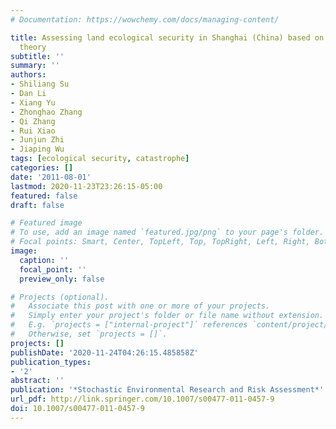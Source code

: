 ```yaml
---
# Documentation: https://wowchemy.com/docs/managing-content/

title: Assessing land ecological security in Shanghai (China) based on catastrophe
  theory
subtitle: ''
summary: ''
authors:
- Shiliang Su
- Dan Li
- Xiang Yu
- Zhonghao Zhang
- Qi Zhang
- Rui Xiao
- Junjun Zhi
- Jiaping Wu
tags: [ecological security, catastrophe]
categories: []
date: '2011-08-01'
lastmod: 2020-11-23T23:26:15-05:00
featured: false
draft: false

# Featured image
# To use, add an image named `featured.jpg/png` to your page's folder.
# Focal points: Smart, Center, TopLeft, Top, TopRight, Left, Right, BottomLeft, Bottom, BottomRight.
image:
  caption: ''
  focal_point: ''
  preview_only: false

# Projects (optional).
#   Associate this post with one or more of your projects.
#   Simply enter your project's folder or file name without extension.
#   E.g. `projects = ["internal-project"]` references `content/project/deep-learning/index.md`.
#   Otherwise, set `projects = []`.
projects: []
publishDate: '2020-11-24T04:26:15.485858Z'
publication_types:
- '2'
abstract: ''
publication: '*Stochastic Environmental Research and Risk Assessment*'
url_pdf: http://link.springer.com/10.1007/s00477-011-0457-9
doi: 10.1007/s00477-011-0457-9
---
```

